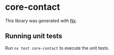 # core-contact

This library was generated with [Nx](https://nx.dev).

## Running unit tests

Run `nx test core-contact` to execute the unit tests.
